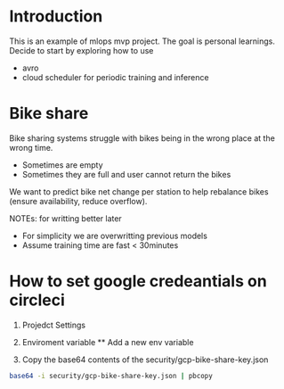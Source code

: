 # Introduction

This is an example of mlops mvp project. The goal is personal learnings. Decide to start by exploring how to use 
* avro
* cloud scheduler for periodic training and inference

# Bike share

Bike sharing systems struggle with bikes being in the wrong place at the wrong time.
* Sometimes are empty
* Sometimes they are full and user cannot return the bikes

We want to predict bike net change per station to help rebalance bikes (ensure availability, reduce overflow).


NOTEs: for writting better later
* For simplicity we are overwritting previous models
* Assume training time are fast < 30minutes



# How to set google credeantials on circleci


   1. Projedct Settings
   1. Enviroment variable
      ** Add a new env variable
      
   1. Copy the base64 contents of the security/gcp-bike-share-key.json
   
   ```sh
   base64 -i security/gcp-bike-share-key.json | pbcopy
   ```


   
   
   

